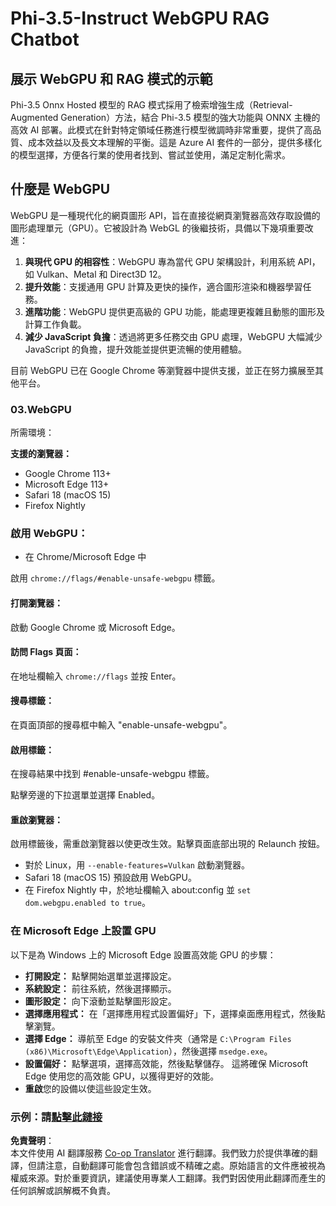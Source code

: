 <!--
CO_OP_TRANSLATOR_METADATA:
{
  "original_hash": "faa063cfc6d50047bbfdb58a90d520ad",
  "translation_date": "2025-04-04T06:33:47+00:00",
  "source_file": "md\\02.Application\\01.TextAndChat\\Phi3\\WebGPUWithPhi35Readme.md",
  "language_code": "tw"
}
-->
# Phi-3.5-Instruct WebGPU RAG Chatbot

## 展示 WebGPU 和 RAG 模式的示範

Phi-3.5 Onnx Hosted 模型的 RAG 模式採用了檢索增強生成（Retrieval-Augmented Generation）方法，結合 Phi-3.5 模型的強大功能與 ONNX 主機的高效 AI 部署。此模式在針對特定領域任務進行模型微調時非常重要，提供了高品質、成本效益以及長文本理解的平衡。這是 Azure AI 套件的一部分，提供多樣化的模型選擇，方便各行業的使用者找到、嘗試並使用，滿足定制化需求。

## 什麼是 WebGPU
WebGPU 是一種現代化的網頁圖形 API，旨在直接從網頁瀏覽器高效存取設備的圖形處理單元（GPU）。它被設計為 WebGL 的後繼技術，具備以下幾項重要改進：

1. **與現代 GPU 的相容性**：WebGPU 專為當代 GPU 架構設計，利用系統 API，如 Vulkan、Metal 和 Direct3D 12。
2. **提升效能**：支援通用 GPU 計算及更快的操作，適合圖形渲染和機器學習任務。
3. **進階功能**：WebGPU 提供更高級的 GPU 功能，能處理更複雜且動態的圖形及計算工作負載。
4. **減少 JavaScript 負擔**：透過將更多任務交由 GPU 處理，WebGPU 大幅減少 JavaScript 的負擔，提升效能並提供更流暢的使用體驗。

目前 WebGPU 已在 Google Chrome 等瀏覽器中提供支援，並正在努力擴展至其他平台。

### 03.WebGPU
所需環境：

**支援的瀏覽器：** 
- Google Chrome 113+
- Microsoft Edge 113+
- Safari 18 (macOS 15)
- Firefox Nightly

### 啟用 WebGPU：

- 在 Chrome/Microsoft Edge 中

啟用 `chrome://flags/#enable-unsafe-webgpu` 標籤。

#### 打開瀏覽器：
啟動 Google Chrome 或 Microsoft Edge。

#### 訪問 Flags 頁面：
在地址欄輸入 `chrome://flags` 並按 Enter。

#### 搜尋標籤：
在頁面頂部的搜尋框中輸入 "enable-unsafe-webgpu"。

#### 啟用標籤：
在搜尋結果中找到 #enable-unsafe-webgpu 標籤。

點擊旁邊的下拉選單並選擇 Enabled。

#### 重啟瀏覽器：

啟用標籤後，需重啟瀏覽器以使更改生效。點擊頁面底部出現的 Relaunch 按鈕。

- 對於 Linux，用 `--enable-features=Vulkan` 啟動瀏覽器。
- Safari 18 (macOS 15) 預設啟用 WebGPU。
- 在 Firefox Nightly 中，於地址欄輸入 about:config 並 `set dom.webgpu.enabled to true`。

### 在 Microsoft Edge 上設置 GPU 

以下是為 Windows 上的 Microsoft Edge 設置高效能 GPU 的步驟：

- **打開設定：** 點擊開始選單並選擇設定。
- **系統設定：** 前往系統，然後選擇顯示。
- **圖形設定：** 向下滾動並點擊圖形設定。
- **選擇應用程式：** 在「選擇應用程式設置偏好」下，選擇桌面應用程式，然後點擊瀏覽。
- **選擇 Edge：** 導航至 Edge 的安裝文件夾（通常是 `C:\Program Files (x86)\Microsoft\Edge\Application`），然後選擇 `msedge.exe`。
- **設置偏好：** 點擊選項，選擇高效能，然後點擊儲存。
這將確保 Microsoft Edge 使用您的高效能 GPU，以獲得更好的效能。
- **重啟**您的設備以使這些設定生效。

### 示例：請[點擊此鏈接](https://github.com/microsoft/aitour-exploring-cutting-edge-models/tree/main/src/02.ONNXRuntime/01.WebGPUChatRAG)

**免責聲明**：  
本文件使用 AI 翻譯服務 [Co-op Translator](https://github.com/Azure/co-op-translator) 進行翻譯。我們致力於提供準確的翻譯，但請注意，自動翻譯可能會包含錯誤或不精確之處。原始語言的文件應被視為權威來源。對於重要資訊，建議使用專業人工翻譯。我們對因使用此翻譯而產生的任何誤解或誤解概不負責。